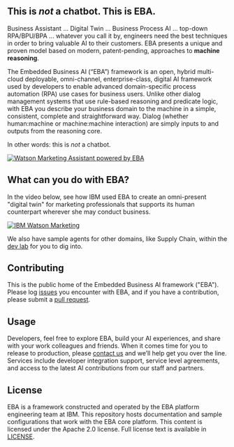 ## This is *not* a chatbot. This is EBA.

Business Assistant ... Digital Twin ... Business Process AI ... top-down RPA/BPU/BPA ... whatever you call it by, engineers need the best techniques in order to bring valuable AI to their customers.  EBA presents a unique and proven model based on modern, patent-pending, approaches to **machine reasoning**.

The Embedded Business AI (“EBA”) framework is an open, hybrid multi-cloud deployable, omni-channel, enterprise-class, digital AI framework used by developers to enable advanced domain-specific process automation (RPA) use cases for business users. Unlike other dialog management systems that use rule-based reasoning and predicate logic, with EBA you describe your business domain to the machine in a simple, consistent, complete and straightforward way. Dialog (whether human:machine or machine:machine interaction) are simply inputs to and outputs from the reasoning core. 

In other words: this is *not* a chatbot.

[![Watson Marketing Assistant powered by EBA](assets/img/eba_wma_screenshot.png "Watson Marketing Assistant powered by EBA")](assets/img/eba_wma_screenshot.png)

## What can you do with EBA?

In the video below, see how IBM used EBA to create an omni-present "digital twin" for marketing professionals that supports its human counterpart wherever she may conduct business. 

[![IBM Watson Marketing](https://img.youtube.com/vi/KlavNwVEEuU/0.jpg)](https://www.youtube.com/watch?v=KlavNwVEEuU)

We also have sample agents for other domains, like Supply Chain, within the [dev lab](https://eba.ibm.com/assistant#/lab) for you to dig into.

## Contributing

This is the public home of the Embedded Business AI framework ("EBA"). Please log [issues](https://github.com/ibm-watson-embedded-business-assistant/eba-example-agents/issues) you encounter with EBA, and if you have a contribution, please submit a [pull request](https://github.com/ibm-watson-embedded-business-assistant/eba-example-agents/pulls).

## Usage

Developers, feel free to explore EBA, build your AI experiences, and share with your work colleagues and friends. When it comes time for you to release to production, please [contact us](https://github.com/osidorkin) and we’ll help get you over the line.  Services include developer integration support, service level agreements, and access to the latest AI contributions from our staff and partners.

## License

EBA is a framework constructed and operated by the EBA platform engineering team at IBM. This repository hosts documentation and sample configurations that work with the EBA core platform. This content is licensed under the Apache 2.0 license. Full license text is
available in [LICENSE](LICENSE).
